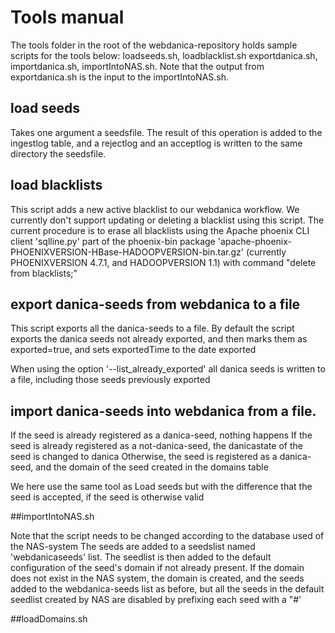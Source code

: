 # Tools manual

The tools folder in the root of the webdanica-repository holds sample scripts for the tools below: loadseeds.sh, loadblacklist.sh exportdanica.sh, importdanica.sh, importIntoNAS.sh.
Note that the output from exportdanica.sh is the input to the importIntoNAS.sh.

## load seeds
Takes one argument a seedsfile.
The result of this operation is added to the ingestlog table, and a rejectlog and an acceptlog is written to the same directory the seedsfile.

## load blacklists
This script adds a new active blacklist to our webdanica workflow.
We currently don't support updating or deleting a blacklist using this script.
The current procedure is to erase all blacklists using the Apache phoenix CLI client 'sqlline.py' part of the phoenix-bin package 'apache-phoenix-PHOENIXVERSION-HBase-HADOOPVERSION-bin.tar.gz'
(currently PHOENIXVERSION 4.7.1, and HADOOPVERSION 1.1) with command "delete from blacklists;"

## export danica-seeds from webdanica to a file
This script exports all the danica-seeds to a file.
By default the script exports the danica seeds not already exported, and then marks them as exported=true, and sets exportedTime to the date exported

When using the option '--list_already_exported' all danica seeds is written to a file, including those seeds previously exported

## import danica-seeds into webdanica from a file. 
If the seed is already registered as a danica-seed, nothing happens
If the seed is already registered as a not-danica-seed, the danicastate of the seed is changed to danica
Otherwise, the seed is registered as a danica-seed, and the domain of the seed created in the domains table

We here use the same tool as Load seeds but with the difference that the seed is accepted, if the seed is otherwise valid

##importIntoNAS.sh

Note that the script needs to be changed according to the database used of the NAS-system
The seeds are added to a seedslist named 'webdanicaseeds' list. The seedlist is then added to the default configuration of the seed's domain if not already present.
If the domain does not exist in the NAS system, the domain is created, and the seeds added to the webdanica-seeds list as before, but all the seeds in the default seedlist created by NAS are disabled by prefixing each seed with a "#'


##loadDomains.sh





